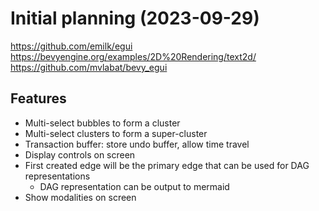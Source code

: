 # Initial planning (2023-09-29)

<https://github.com/emilk/egui>
<https://bevyengine.org/examples/2D%20Rendering/text2d/>
<https://github.com/mvlabat/bevy_egui>

## Features

- Multi-select bubbles to form a cluster
- Multi-select clusters to form a super-cluster
- Transaction buffer: store undo buffer, allow time travel
- Display controls on screen
- First created edge will be the primary edge that can be used for DAG representations
  - DAG representation can be output to mermaid
- Show modalities on screen
